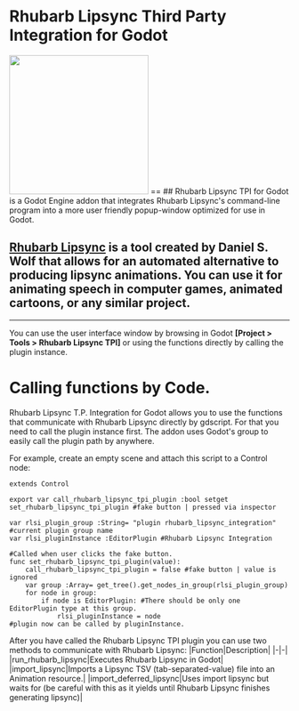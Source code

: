 Rhubarb Lipsync Third Party Integration for Godot
==
<img src="https://i.imgur.com/Cb16Smg.png" width="250">
==
## Rhubarb Lipsync TPI for Godot is a Godot Engine addon that integrates Rhubarb Lipsync's command-line program into a more user friendly popup-window optimized for use in Godot. 

## [Rhubarb Lipsync](https://github.com/DanielSWolf/rhubarb-lip-sync/) is a tool created by Daniel S. Wolf that allows for an automated alternative to producing lipsync animations. You can use it for animating speech in computer games, animated cartoons, or any similar project.

---

You can use the user interface window by browsing in Godot **[Project > Tools > Rhubarb Lipsync TPI]** or using the functions directly by calling the plugin instance.

# Calling functions by Code.

Rhubarb Lipsync T.P. Integration for Godot allows you to use the functions that communicate with Rhubarb Lipsync directly by gdscript.
For that you need to call the plugin instance first. The addon uses Godot's group to easily call the plugin path by anywhere.

For example, create an empty scene and attach this script to a Control node:
```tool
extends Control

export var call_rhubarb_lipsync_tpi_plugin :bool setget set_rhubarb_lipsync_tpi_plugin #fake button | pressed via inspector

var rlsi_plugin_group :String= "plugin rhubarb_lipsync_integration" #current plugin group name
var rlsi_pluginInstance :EditorPlugin #Rhubarb Lipsync Integration

#Called when user clicks the fake button.
func set_rhubarb_lipsync_tpi_plugin(value):
	call_rhubarb_lipsync_tpi_plugin = false #fake button | value is ignored
	var group :Array= get_tree().get_nodes_in_group(rlsi_plugin_group)
	for node in group: 
		if node is EditorPlugin: #There should be only one EditorPlugin type at this group.
			rlsi_pluginInstance = node
#plugin now can be called by pluginInstance.
```

After you have called the Rhubarb Lipsync TPI plugin you can use two methods to communicate with Rhubarb Lipsync:
|Function|Description|
|-|-|
|run_rhubarb_lipsync|Executes Rhubarb Lipsync in Godot|
|import_lipsync|Imports a Lipsync TSV (tab-separated-value) file into an Animation resource.|
|import_deferred_lipsync|Uses import lipsync but waits for  (be careful with this as it yields until Rhubarb Lipsync finishes generating lipsync)|
